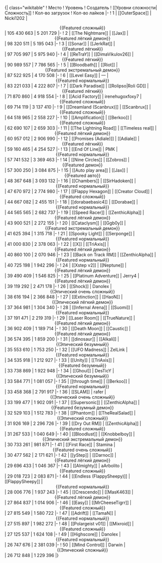 {| class="wikitable"
! Место
! Уровень
! Создатель
! [[Уровни сложности|Сложность]]
! Кол-во загрузок
! Кол-во лайков
|-
! 1
| [[OuterSpace]]
| Nicki1202
| <center>{{Featured сложный}}</center>
| 105 430 663
| 5 201 729
|-
! 2
| [[The Nightmare]]
| [[Jax]]
| <center>{{Featured лёгкий демон}}</center>
| 98 320 511
| 5 195 043
|-
! 3
| [[Sonar]]
| [[JerkRat]]
| <center>{{Featured лёгкий}}</center>
| 97 705 997
| 5 975 940
|-
! 4
| [[ReTraY]]
| [[DimaVikulov26]]
| <center>{{Featured лёгкий}}</center>
| 90 989 557
| 7 786 565
|-
! 5
| [[Bloodbath]]
| [[Riot]]
| <center>{{Featured экстремальный демон}}</center>
| 87 522 925
| 4 170 508
|-
! 6
| [[Level Easy]]
| —
| <center>{{Featured нормальный}}</center>
| 83 221 033
| 4 222 807
|-
! 7
| [[Dark Paradise]]
| [[Rolipso|Roli GD]]
| <center>{{Featured лёгкий}}</center>
| 71 870 860
| 4 918 554
|-
! 8
| [[Acid Factory]]
| irenehugoxfoxy7
| <center>{{Featured сложный}}</center>
| 69 714 119
| 3 137 410
|-
! 9
| [[Dreamland (Scanbrux)]]
| [[Scanbrux]]
| <center>{{Featured сложный}}</center>
| 64 518 965
| 2 558 227
|-
! 10
| [[Amplification]]
| [[Berkoo]]
| <center>{{Featured сложный}}</center>
| 62 690 107
| 2 659 303
|-
! 11
| [[The Lightning Road]]
| [[Timeless real]]
| <center>{{Featured лёгкий демон}}</center>
| 60 957 012
| 2 906 990
|-
! 12
| [[Promises (Adiale)]]
| [[Adiale]]
| <center>{{Featured лёгкий}}</center>
| 59 160 465
| 4 254 527
|-
! 13
| [[End Of Line]]
| PMK
| <center>{{Featured нормальный}}</center>
| 57 741 532
| 3 369 463
|-
! 14
| [[Nine Circles]]
| [[Zobros]]
| <center>{{Featured демон}}</center>
| 57 300 250
| 3 084 875
|-
! 15
| [[Auto play area]]
| [[Jax]]
| <center>{{Featured авто}}</center>
| 48 367 648
| 3 093 132
|-
! 16
| [[Chambers]]
| [[SirHadoken]]
| <center>{{Featured нормальный}}</center>
| 47 670 972
| 2 774 980
|-
! 17
| [[Flappy Hexagon]]
| [[Creator Cloud]]
| <center>{{Featured сложный}}</center>
| 44 667 082
| 2 455 151
|-
! 18
| [[dorabaebasic4]]
| [[Dorabae]]
| <center>{{Featured нормальный}}</center>
| 44 565 565
| 2 682 737
|-
! 19
| [[Speed Racer]]
| [[ZenthicAlpha]]
| <center>{{Featured лёгкий демон}}</center>
| 43 900 521
| 2 272 155
|-
! 20
| [[Cataclysm]]
| [[Ggb0y]]
| <center>{{Featured экстремальный демон}}</center>
| 41 625 394
| 1 315 718
|-
! 21
| [[Spooky Light]]
| [[Serponge]]
| <center>{{Featured нормальный}}</center>
| 41 000 830
| 2 378 063
|-
! 22
| [[X]]
| [[TriAxis]]
| <center>{{Featured лёгкий демон}}</center>
| 40 860 100
| 2 070 946
|-
! 23
| [[Back on Track RM]]
| [[ZenthicAlpha]]
| <center>{{Featured нормальный}}</center>
| 40 725 198
| 1 942 296
|-
! 24
| [[Xstep v2]]
| [[Neptune]]
| <center>{{Featured лёгкий демон}}</center>
| 39 490 409
| 1 546 825
|-
! 25
| [[Platinum Adventure]]
| Jerry4
| <center>{{Featured лёгкий демон}}</center>
| 39 119 292
| 2 471 178
|-
! 26
| [[Shock]]
| Danolex
| <center>{{Эпический очень сложный}}</center>
| 38 616 194
| 2 366 848
|-
! 27
| [[Extinction]]
| [[HaoN]]
| <center>{{Эпический лёгкий демон}}</center>
| 37 364 981
| 1 304 340
|-
! 28
| [[Infernal Arena]]
| [[Suomi]]
| <center>{{Featured нормальный}}</center>
| 37 191 471
| 2 219 319
|-
! 29
| [[Laser Room]]
| [[TrueNature]]
| <center>{{Featured лёгкий демон}}</center>
| 36 902 409
| 1 189 714
|-
! 30
| [[Death Moon]]
| [[Caustic]]
| <center>{{Featured лёгкий демон}}</center>
| 36 574 395
| 1 859 200
|-
! 31
| [[dinosaur]]
| [[Alkali]]
| <center>{{Эпический безумный}}</center>
| 35 553 610
| 1 753 250
|-
! 32
| [[UFO Madness]]
| ZelLink
| <center>{{Featured нормальный}}</center>
| 34 535 918
| 1 212 927
|-
! 33
| [[Unity]]
| [[TriAxis]]
| <center>{{Featured безумный}}</center>
| 33 738 869
| 1 922 948
|-
! 34
| [[Ghoul]]
| DesTicY
| <center>{{Эпический безумный}}</center>
| 33 584 771
| 1 081 057
|-
! 35
| [[through time]]
| [[Berkoo]]
| <center>{{Featured нормальный}}</center>
| 33 458 368
| 2 791 917
|-
! 36
| [[SLAM]]
| rafer
| <center>{{Эпический очень сложный}}</center>
| 33 199 477
| 1 902 091
|-
! 37
| [[Supersonic]]
| [[ZenthicAlpha]]
| <center>{{Featured безумный демон}}</center>
| 32 529 103
| 1 512 783
|-
! 38
| [[Phantom]]
| [[TheRealSalad]]
| <center>{{Эпический сложный}}</center>
| 31 926 169
| 2 296 726
|-
! 39
| [[Dry Out RM]]
| [[ZenthicAlpha]]
| <center>{{Featured сложный}}</center>
| 31 267 533
| 1 040 649
|-
! 40
| [[Bloodlust]]
| [[Knobbelboy]]
| <center>{{Эпический экстремальный демон}}</center>
| 30 733 261
| 981 871
|-
! 41
| [[First Race]]
| Stamina
| <center>{{Featured очень сложный}}</center>
| 30 477 562
| 2 171 621
|-
! 42
| [[yStep]]
| [[Darnoc]]
| <center>{{Featured лёгкий демон}}</center>
| 29 696 433
| 1 046 367
|-
! 43
| [[Almighty]]
| aArbolito
| <center>{{Featured сложный}}</center>
| 29 018 723
| 2 083 871
|-
! 44
| [[Endless (FlappySheepy)]]
| [[FlappySheepy]]
| <center>{{Featured нормальный}}</center>
| 28 006 776
| 1 937 243
|-
! 45
| [[Crescendo]]
| [[MasK463]]
| <center>{{Featured лёгкий демон}}</center>
| 27 864 837
| 1 014 906
|-
! 46
| [[Easy]]
| [[MrCheeseTigrr]]
| <center>{{Featured сложный}}</center>
| 27 815 549
| 1 580 722
|-
! 47
| [[Adrift]]
| [[TamaN]]
| <center>{{Featured нормальный}}</center>
| 27 515 897
| 1 982 272
|-
! 48
| [[Polargeist v01]]
| [[Mixroid]]
| <center>{{Featured сложный}}</center>
| 27 125 537
| 1 624 108
|-
! 49
| [[Highscore]]
| Danolex
| <center>{{Featured нормальный}}</center>
| 26 747 676
| 2 381 039
|-
! 50
| [[Mind Control]]
| Darwin
| <center>{{Эпический сложный}}</center>
| 26 712 848
| 1 229 396
|}